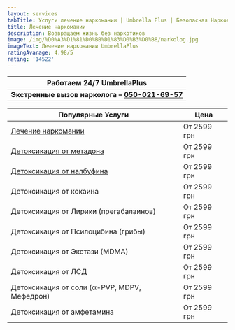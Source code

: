 ```yaml
---
layout: services
tabTitle: Услуги лечение наркомании | Umbrella Plus | Безопасная Наркология
title: Лечение наркомании
description: Возвращаем жизнь без наркотиков
image: /img/%D0%A3%D1%81%D0%BB%D1%83%D0%B3%D0%B8/narkolog.jpg
imageText: Лечение наркомании UmbrellaPlus
ratingAvarage: 4.98/5
rating: '14522'
---
```


| Работаем 24/7 UmbrellaPlus                                       |
| ---------------------------------------------------------------- |
| **Экстренные вызов нарколога – [050-021-69-57](tel:0500216957)** |

| Популярные Услуги                               | Цена        |
| ----------------------------------------------- | ----------- |
| [Лечение наркомании](lechenie-narkomanii)       | От 2599 грн |
| [Детоксикация от метадона](detox-ot-metadona)   | От 2599 грн |
| [Детоксикация от налбуфина](detox-ot-nalbufina) | От 2599 грн |
| Детоксикация от кокаина                         | От 2599 грн |
| Детоксикация от Лирики (прегабалаинов)          | От 2599 грн |
| Детоксикация от Псилоцибина (грибы)             | От 2599 грн |
| Детоксикация от Экстази (MDMA)                  | От 2599 грн |
| Детоксикация от ЛСД                             | От 2599 грн |
| Детоксикация от соли (α-PVP, MDPV, Мефедрон)    | От 2599 грн |
| Детоксикация от амфетамина                      | От 2599 грн |
